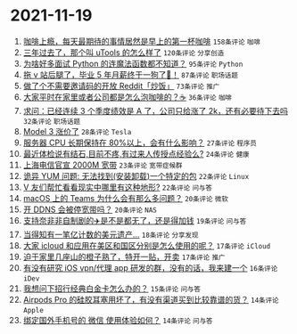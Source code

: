 # 2021-11-19

1. [咖啡上瘾，每天最期待的事情居然是早上的第一杯咖啡](https://www.v2ex.com/t/816443) `158条评论` `咖啡`
1. [三年过去了，那个叫 uTools 的怎么样了](https://www.v2ex.com/t/816446) `120条评论` `分享创造`
1. [为啥好多面试 Python 的连魔法函数都不知道？](https://www.v2ex.com/t/816468) `95条评论` `Python`
1. [拖 v 站后腿了，毕业 5 年月薪终于一狗了👻！](https://www.v2ex.com/t/816435) `87条评论` `职场话题`
1. [做了个不需要邀请码的开放 Reddit「炒饭」](https://www.v2ex.com/t/816444) `73条评论` `推广`
1. [大家平时在家里或者公司都是怎么泡咖啡的？☕](https://www.v2ex.com/t/816524) `36条评论` `咖啡`
1. [求问：已经连续 3 个季度绩效是 A 了，公司只给涨了 2k，还有必要待下去吗](https://www.v2ex.com/t/816516) `32条评论` `职场话题`
1. [Model 3 涨价了](https://www.v2ex.com/t/816522) `28条评论` `Tesla`
1. [服务器 CPU 长期保持在 80%以上，会有什么影响？](https://www.v2ex.com/t/816523) `27条评论` `程序员`
1. [最近体检说有结石,目前不疼,有过来人传授点经验么?](https://www.v2ex.com/t/816481) `24条评论` `健康`
1. [上海电信官宣 2000M 宽带](https://www.v2ex.com/t/816457) `23条评论` `宽带症候群`
1. [诡异 YUM 问题: 无法找到(安装卸载)一个特定的包](https://www.v2ex.com/t/816495) `22条评论` `Linux`
1. [V 友们帮忙看看现实中哪里有这种地形?](https://www.v2ex.com/t/816450) `22条评论` `问与答`
1. [macOS 上的 Teams 为什么会有那么多问题？](https://www.v2ex.com/t/816542) `20条评论` `微软`
1. [开 DDNS 会被停宽带吗？](https://www.v2ex.com/t/816539) `20条评论` `NAS`
1. [支持奈非非自制剧的✈️是不是都无了，还是得加钱](https://www.v2ex.com/t/816483) `19条评论` `问与答`
1. [当得知有一笔亿计数的美元遗产...](https://www.v2ex.com/t/816553) `18条评论` `分享发现`
1. [大家 icloud 和应用在美区和国区分别是怎么使用的呢？](https://www.v2ex.com/t/816510) `17条评论` `iCloud`
1. [迫于家里几座山的橙子熟了，特开一贴，开卖](https://www.v2ex.com/t/816471) `17条评论` `推广`
1. [有没有研究 iOS vpn/代理 app 研发的群，没有的话，我来建一个](https://www.v2ex.com/t/816507) `16条评论` `iDev`
1. [我想问下招行经典白金卡怎么办的？](https://www.v2ex.com/t/816479) `15条评论` `问与答`
1. [Airpods Pro 的硅胶耳塞用坏了，有没有渠道买到比较靠谱的货？](https://www.v2ex.com/t/816454) `14条评论` `Apple`
1. [绑定国外手机号的 微信 使用体验如何？](https://www.v2ex.com/t/816434) `14条评论` `问与答`
